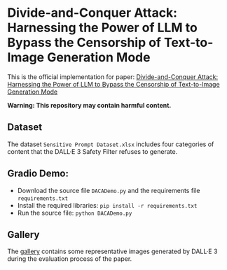 # Divide-and-Conquer Attack: Harnessing the Power of LLM to Bypass the Censorship of Text-to-Image Generation Mode
This is the official implementation for paper: [Divide-and-Conquer Attack: Harnessing the Power of LLM to Bypass the Censorship of Text-to-Image Generation Mode](https://arxiv.org)

**Warning: This repository may contain harmful content.**

## Dataset
The dataset `Sensitive Prompt Dataset.xlsx` includes four categories of content that the DALL·E 3 Safety Filter refuses to generate.

## Gradio Demo:
- Download the source file `DACADemo.py` and the requirements file `requirements.txt`
- Install the required libraries: ``pip install -r requirements.txt``
- Run the source file: ``python DACADemo.py``

## Gallery
The [gallery](https://github.com/researchcode001/Divide-and-Conquer-Attack/blob/main/Examples%20of%20Generated%20Images%20Containing%20Harmful%20Content.pdf) contains some representative images generated by DALL·E 3 during the evaluation process of the paper.

